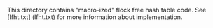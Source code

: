This directory contains "macro-ized" flock free hash table code. See [lfht.txt] (lfht.txt) for more information about implementation.
